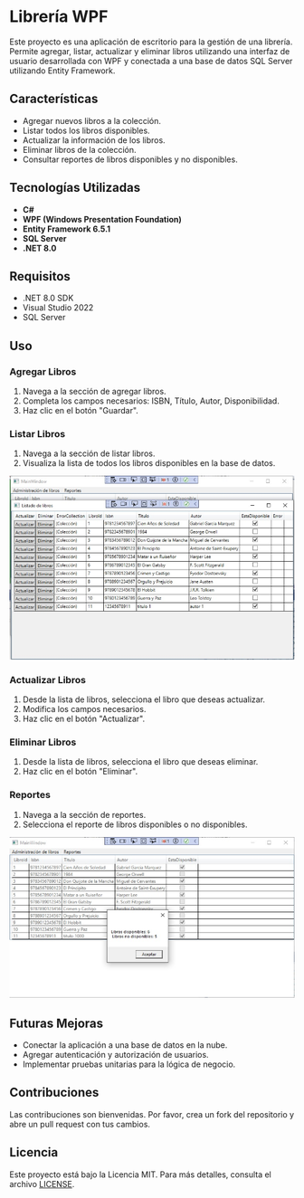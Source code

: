 # Librería WPF

Este proyecto es una aplicación de escritorio para la gestión de una librería. Permite agregar, listar, actualizar y eliminar libros utilizando una interfaz de usuario desarrollada con WPF y conectada a una base de datos SQL Server utilizando Entity Framework.

## Características

- Agregar nuevos libros a la colección.
- Listar todos los libros disponibles.
- Actualizar la información de los libros.
- Eliminar libros de la colección.
- Consultar reportes de libros disponibles y no disponibles.

## Tecnologías Utilizadas

- **C#**
- **WPF (Windows Presentation Foundation)**
- **Entity Framework 6.5.1**
- **SQL Server**
- **.NET 8.0**

## Requisitos

- .NET 8.0 SDK
- Visual Studio 2022
- SQL Server


## Uso

### Agregar Libros
1. Navega a la sección de agregar libros.
2. Completa los campos necesarios: ISBN, Título, Autor, Disponibilidad.
3. Haz clic en el botón "Guardar".


### Listar Libros
1. Navega a la sección de listar libros.
2. Visualiza la lista de todos los libros disponibles en la base de datos.

![Listar Libros](screen2.jpg)

### Actualizar Libros
1. Desde la lista de libros, selecciona el libro que deseas actualizar.
2. Modifica los campos necesarios.
3. Haz clic en el botón "Actualizar".


### Eliminar Libros
1. Desde la lista de libros, selecciona el libro que deseas eliminar.
2. Haz clic en el botón "Eliminar".


### Reportes
1. Navega a la sección de reportes.
2. Selecciona el reporte de libros disponibles o no disponibles.

![Reportes](screen4.jpg)

## Futuras Mejoras

- Conectar la aplicación a una base de datos en la nube.
- Agregar autenticación y autorización de usuarios.
- Implementar pruebas unitarias para la lógica de negocio.

## Contribuciones

Las contribuciones son bienvenidas. Por favor, crea un fork del repositorio y abre un pull request con tus cambios.

## Licencia

Este proyecto está bajo la Licencia MIT. Para más detalles, consulta el archivo [LICENSE](LICENSE).
